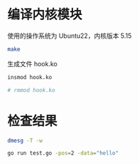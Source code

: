 # 编译内核模块
使用的操作系统为 Ubuntu22，内核版本 5.15

```bash
make
```

生成文件 hook.ko

```bash
insmod hook.ko

# rmmod hook.ko
```

# 检查结果

```bash
dmesg -T -w

go run test.go -pos=2 -data="hello"
```